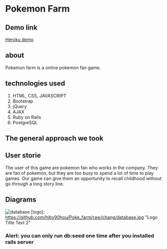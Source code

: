 # Pokemon Farm

## Demo link
[Heroku demo](https://pokemon-farm.herokuapp.com/)

## about
Pokemon farm is a online pokemon fan game.

## technologies used
1. HTML, CSS, JAVASCRIPT
2. Bootstrap
3. jQuery
4. AJAX
5. Ruby on Rails
6. PostgreSQL

## The general approach we took


## User storie
The user of this game are pokemon fan who works in the company. They are fan of pokemon, but they are too busy to spend a lot of time to play games. Our game can give them an opportunity to recall childhood without go through a long story line.

## Diagrams

![database](https://github.com/hiby90hou/Poke_farm/database.jpg "Database Schema")
[logo]: https://github.com/hiby90hou/Poke_farm/raw/chang/database.jpg "Logo Title Text 2"

### Alert: you can only run db:seed one time after you installed rails server 
